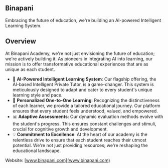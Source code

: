 ## Binapani

Embracing the future of education, we're building an AI-powered Intelligent Learning System.

<!-- TODO
**Here are some ideas to get you started:**

🙋‍♀️ A short introduction - what is your organization all about?
🌈 Contribution guidelines - how can the community get involved?
👩‍💻 Useful resources - where can the community find your docs? Is there anything else the community should know?
🍿 Fun facts - what does your team eat for breakfast?
🧙 Remember, you can do mighty things with the power of [Markdown](https://docs.github.com/github/writing-on-github/getting-started-with-writing-and-formatting-on-github/basic-writing-and-formatting-syntax)
-->

## Overview

At Binapani Academy, we're not just envisioning the future of education; we're actively building it. As pioneers in integrating AI into learning, our mission is to offer transformative educational experiences that are as unique as each student.

- 🌟 **AI-Powered Intelligent Learning System**: Our flagship offering, the AI-based Intelligent Private Tutor, is a game-changer. This system is meticulously designed to adapt and cater to every student's unique learning style and pace.
- 📘 **Personalized One-to-One Learning**: Recognizing the distinctiveness of each learner, we provide a tailored educational journey. Our platform ensures that every student feels understood, valued, and empowered.
- 📊 **Adaptive Assessments**: Our dynamic evaluation methods evolve with the student's progress. This ensures constant challenges and stimuli, crucial for cognitive growth and development.
- 💡 **Commitment to Excellence**: At the heart of our academy is the relentless drive to ensure that each student reaches their utmost potential. We're not just providing resources; we're reshaping the educational landscape.

Website: [www.binapani.com](www.binapani.com)

